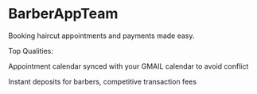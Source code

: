 # BarberAppTeam
Booking haircut appointments and payments made easy.

Top Qualities:

Appointment calendar synced with your GMAIL calendar to avoid conflict

Instant deposits for barbers, competitive transaction fees
